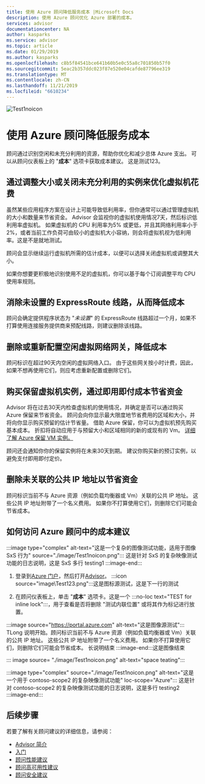 ```yaml
---
title: 使用 Azure 顾问降低服务成本 |Microsoft Docs
description: 使用 Azure 顾问优化 Azure 部署的成本。
services: advisor
documentationcenter: NA
author: kasparks
ms.service: advisor
ms.topic: article
ms.date: 01/29/2019
ms.author: kasparks
ms.openlocfilehash: c8b5f84541bce641b60b5e0c55a8c701850b57f0
ms.sourcegitcommit: 5eac2b357ddc023f87e520e04cafde87796ee319
ms.translationtype: MT
ms.contentlocale: zh-CN
ms.lasthandoff: 11/21/2019
ms.locfileid: "6610234"
---
```

![Test1noicon](./image/Test1noicon.png)

# <a name="reduce-service-costs-using-azure-advisor"></a>使用 Azure 顾问降低服务成本

顾问通过识别空闲和未充分利用的资源，帮助你优化和减少总体 Azure 支出。 可以从顾问仪表板上的 "**成本**" 选项卡获取成本建议。 这是测试123。

## <a name="optimize-virtual-machine-spend-by-resizing-or-shutting-down-underutilized-instances"></a>通过调整大小或关闭未充分利用的实例来优化虚拟机花费 

虽然某些应用程序方案在设计上可能导致低利用率，但你通常可以通过管理虚拟机的大小和数量来节省资金。 Advisor 会监视你的虚拟机使用情况7天，然后标识低利用率虚拟机。 如果虚拟机的 CPU 利用率为5% 或更低，并且其网络利用率小于2%，或者当前工作负荷可由较小的虚拟机大小容纳，则会将虚拟机视为低利用率。这是不是就地测试。

顾问会显示继续运行虚拟机所需的估计成本，以便可以选择关闭虚拟机或调整其大小。

如果你想要更积极地识别使用不足的虚拟机，你可以基于每个订阅调整平均 CPU 使用率规则。

## <a name="reduce-costs-by-eliminating-unprovisioned-expressroute-circuits"></a>消除未设置的 ExpressRoute 线路，从而降低成本

顾问会确定提供程序状态为 "*未设置*" 的 ExpressRoute 线路超过一个月，如果不打算使用连接服务提供商来预配线路，则建议删除该线路。

## <a name="reduce-costs-by-deleting-or-reconfiguring-idle-virtual-network-gateways"></a>删除或重新配置空闲虚拟网络网关，降低成本

顾问标识在超过90天内空闲的虚拟网络入口。 由于这些网关按小时计费，因此，如果不想再使用它们，则应考虑重新配置或删除它们。 

## <a name="buy-reserved-virtual-machine-instances-to-save-money-over-pay-as-you-go-costs"></a>购买保留虚拟机实例，通过即用即付成本节省资金

Advisor 将在过去30天内检查虚拟机的使用情况，并确定是否可以通过购买 Azure 保留来节省资金。 顾问会向你显示最大限度地节省费用的区域和大小，并将向你显示购买预留的估计节省量。 借助 Azure 保留，你可以为虚拟机预先购买基本成本。 折扣将自动应用于与预留大小和区域相同的新的或现有的 Vm。 [详细了解 Azure 保留 VM 实例。](https://azure.microsoft.com/pricing/reserved-vm-instances/)

顾问还会通知你你的保留实例将在未来30天到期。 建议你购买新的预订实例，以避免支付即用即付定价。

## <a name="delete-unassociated-public-ip-addresses-to-save-money"></a>删除未关联的公共 IP 地址以节省资金

顾问标识当前不与 Azure 资源（例如负载均衡器或 Vm）关联的公共 IP 地址。 这些公共 IP 地址附带了一个名义费用。 如果你不打算使用它们，则删除它们可能会节省成本。

## <a name="how-to-access-cost-recommendations-in-azure-advisor"></a>如何访问 Azure 顾问中的成本建议

:::image type="complex"  alt-text="这是一个复杂的图像测试功能，适用于图像 SxS 行为" source="./image/Test1noicon.png"::: 
这是针对 SxS 的复杂映像测试功能的日志说明，这是 SxS 多行 testing1 :::image-end:::

1. 登录到[Azure 门户](https://portal.azure.com)，然后打开[Advisor](https://aka.ms/azureadvisordashboard)。
:::icon source="image\Test123.png":::这是图标源测试，这是下一行的测试

2.  在顾问仪表板上，单击 "**成本**" 选项卡。这是一个 :::no-loc text="TEST for inline lock":::，用于查看是否将删除 "测试内联位置" 或将其作为标记进行放置。

:::image source="https://portal.azure.com" alt-text="这是图像源测试":::
TLong 说明开始。顾问标识当前不与 Azure 资源（例如负载均衡器或 Vm）关联的公共 IP 地址。 这些公共 IP 地址附带了一个名义费用。 如果你不打算使用它们，则删除它们可能会节省成本。
长说明结束 :::image-end:::这是图像结束

::: image source= "./image/Test1noicon.png" alt-text="space teating":::

:::image type="complex" source="./image/Test1noicon.png" alt-text="这是一个用于 contoso-scope2 的复杂映像测试功能" loc-scope="Azure"::: 
这是针对 contoso-scope2 的复杂映像测试功能的日志说明，这是多行 testing2 :::image-end:::

## <a name="next-steps"></a>后续步骤

若要了解有关顾问建议的详细信息，请参阅：
* [Advisor 简介](advisor-overview.md)
* [入门](advisor-get-started.md)
* [顾问性能建议](advisor-cost-recommendations.md)
* [顾问高可用性建议](advisor-cost-recommendations.md)
* [顾问安全建议](advisor-cost-recommendations.md)
